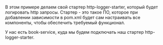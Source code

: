 В этом примере делаем свой стартер
http-logger-starter, который будет логировать http запросы.
Стартер - это такое ПО, которое при добавлении зависимости в pom.xml
будет сам настраивать все компоненты, чтобы обеспечить требуемый функционал.

У нас есть book-service, куда мы будем подключать наш стартер http-logger-starter.